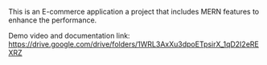 This is an E-commerce application a project that includes MERN features to enhance the performance.

Demo video and documentation link:
https://drive.google.com/drive/folders/1WRL3AxXu3dpoETpsirX_1qD2I2eREXRZ
